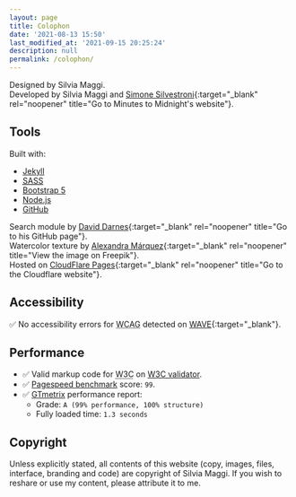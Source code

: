 ```yaml
---
layout: page
title: Colophon
date: '2021-08-13 15:50'
last_modified_at: '2021-09-15 20:25:24'
description: null
permalink: /colophon/
---
```

Designed by Silvia Maggi.<br>
Developed by Silvia Maggi and [Simone Silvestroni](https://minutestomidnight.co.uk){:target="_blank" rel="noopener" title="Go to Minutes to Midnight's website"}.

## Tools

Built with:

<ul class="smd-ul">
<li><a href="https://jekyllrb.com/" target="_blank" rel="noopener" title="Go to the Jekyll website">Jekyll</a></li>
<li><a href="https://sass-lang.com/" target="_blank" rel="noopener" title="Go to the Sass website"><abbr title="Syntactically Awesome Style Sheets">SASS</abbr></a></li>
<li><a href="https://getbootstrap.com/" target="_blank" rel="noopener" title="Go to the Bootstrap website">Bootstrap 5</a></li>
<li><a href="https://nodejs.org/" target="_blank" rel="noopener" title="Go to the Node.js website">Node.js</a></li>
<li><a href="https://github.com" target="_blank" rel="noopener" title="Go to the GitHub website">GitHub</a></li>
</ul>

Search module by [David Darnes](https://github.com/daviddarnes){:target="_blank" rel="noopener" title="Go to his GitHub page"}.
<br>
Watercolor texture by [Alexandra M&aacute;rquez](https://www.freepik.com/vectors/background/){:target="_blank" rel="noopener" title="View the image on Freepik"}.
<br>
Hosted on [CloudFlare Pages](https://pages.cloudflare.com/){:target="_blank" rel="noopener" title="Go to the Cloudflare website"}.

## Accessibility

✅ No accessibility errors for <abbr title="Web Content Accessibility Guidelines">WCAG</abbr> detected on [WAVE](https://wave.webaim.org/report#/https://silviamaggidesign.com/){:target="_blank"}.

## Performance

<ul class="smd-ul">
<li>
✅ Valid markup code for <abbr title="World Wide Web Consortium">W3C</abbr> on <a href="https://validator.w3.org/nu/?doc=https%3A%2F%2Fsilviamaggidesign.com%2F" target="_blank">W3C validator</a>.</li>
<li>
✅ <a href="https://developers.google.com/speed/pagespeed/insights/?url=silviamaggidesign.com" target="_blank">Pagespeed benchmark</a> score: <code>99</code>.
</li>
<li>
✅ <a href="https://gtmetrix.com/reports/silviamaggidesign.com/lo7jWUdi/" target="_blank">GTmetrix</a> performance report:
<ul>
<li>Grade: <code>A (99% performance, 100% structure)</code></li>
<li>Fully loaded time: <code>1.3 seconds</code></li>
</ul>
</li>
</ul>

## Copyright

Unless explicitly stated, all contents of this website (copy, images, files, interface, branding and code) are copyright of Silvia Maggi. If you wish to reshare or use my content, please attribute it to me.